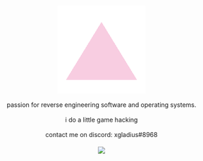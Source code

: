<p align="center">
  <img align="center" src="pfp.gif">
  <br></br>
  passion for reverse engineering software and operating systems.
  <br></br>
  i do a little game hacking
  <br></br>
  contact me on discord: xgladius#8968
  <br></br>
  <a>
    <img align="center" src="https://github-readme-stats.vercel.app/api?username=xgladius&count_private=true&show_icons=true&theme=material-palenight"/>
  </a>
</p>
